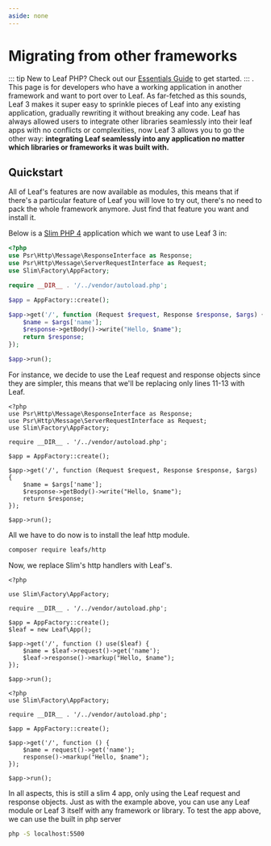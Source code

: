 ```yaml
---
aside: none
---
```


# Migrating from other frameworks

<script setup>
import VideoDocs from '/@theme/components/VideoDocs.vue'
</script>

::: tip
New to Leaf PHP? Check out our [Essentials Guide](/docs/introduction/) to get started.
:::
.
This page is for developers who have a working application in another framework and want to port over to Leaf. As far-fetched as this sounds, Leaf 3 makes it super easy to sprinkle pieces of Leaf into any existing application, gradually rewriting it without breaking any code. Leaf has always allowed users to integrate other libraries seamlessly into their leaf apps with no conflicts or complexities, now Leaf 3 allows you to go the other way: **integrating Leaf seamlessly into any application no matter which libraries or frameworks it was built with.**

<!-- <VideoDocs
  subject="Watch the migration guide on youtube"
  description="Follow along as we migrate a Slim PHP application to use Leaf 3 and modules."
  link="https://www.youtube.com/embed/BTcUgeOZLyM"
/> -->

## Quickstart

All of Leaf's features are now available as modules, this means that if there's a particular feature of Leaf you will love to try out, there's no need to pack the whole framework anymore. Just find that feature you want and install it.

Below is a [Slim PHP 4](https://www.slimframework.com/) application which we want to use Leaf 3 in:

```php
<?php
use Psr\Http\Message\ResponseInterface as Response;
use Psr\Http\Message\ServerRequestInterface as Request;
use Slim\Factory\AppFactory;

require __DIR__ . '/../vendor/autoload.php';

$app = AppFactory::create();

$app->get('/', function (Request $request, Response $response, $args) {
    $name = $args['name'];
    $response->getBody()->write("Hello, $name");
    return $response;
});

$app->run();
```

For instance, we decide to use the Leaf request and response objects since they are simpler, this means that we'll be replacing only lines 11-13 with Leaf.

```php{2-3,11-13}
<?php
use Psr\Http\Message\ResponseInterface as Response;
use Psr\Http\Message\ServerRequestInterface as Request;
use Slim\Factory\AppFactory;

require __DIR__ . '/../vendor/autoload.php';

$app = AppFactory::create();

$app->get('/', function (Request $request, Response $response, $args) {
    $name = $args['name'];
    $response->getBody()->write("Hello, $name");
    return $response;
});

$app->run();
```

All we have to do now is to install the leaf http module.

```bash
composer require leafs/http
```

Now, we replace Slim's http handlers with Leaf's.

<div class="class-mode">

```php{8,11-12}
<?php

use Slim\Factory\AppFactory;

require __DIR__ . '/../vendor/autoload.php';

$app = AppFactory::create();
$leaf = new Leaf\App();

$app->get('/', function () use($leaf) {
    $name = $leaf->request()->get('name');
    $leaf->response()->markup("Hello, $name");
});

$app->run();
```

</div>
<div class="functional-mode">

```php{9-10}
<?php
use Slim\Factory\AppFactory;

require __DIR__ . '/../vendor/autoload.php';

$app = AppFactory::create();

$app->get('/', function () {
    $name = request()->get('name');
    response()->markup("Hello, $name");
});

$app->run();
```

</div>

In all aspects, this is still a slim 4 app, only using the Leaf request and response objects. Just as with the example above, you can use any Leaf module  or Leaf 3 itself with any framework or library. To test the app above, we can use the built in php server

```bash
php -S localhost:5500
```
